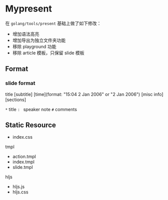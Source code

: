 # Mypresent

在 `golang/tools/present` 基础上做了如下修改：

- 增加语法高亮
- 增加导出为独立文件夹功能
- 移除 playground 功能
- 移除 article 模板，只保留 slide 模板

## Format

### slide format

title
[subtitle]
[time](format: "15:04 2 Jan 2006" or "2 Jan 2006")
<blank>
[misc info]
[sections]

`*` title
`: ` speaker note
`#` comments

## Static Resource

- index.css

tmpl
  - action.tmpl
  - index.tmpl
  - slide.tmpl

hljs
  - hljs.js
  - hljs.css
